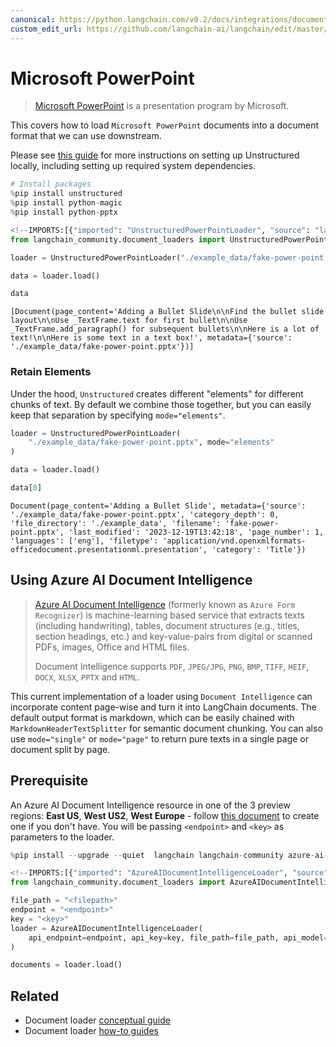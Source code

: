 ```yaml
---
canonical: https://python.langchain.com/v0.2/docs/integrations/document_loaders/microsoft_powerpoint/
custom_edit_url: https://github.com/langchain-ai/langchain/edit/master/docs/docs/integrations/document_loaders/microsoft_powerpoint.ipynb
---
```


# Microsoft PowerPoint

> [Microsoft PowerPoint](https://en.wikipedia.org/wiki/Microsoft_PowerPoint) is a presentation program by Microsoft.

This covers how to load `Microsoft PowerPoint` documents into a document format that we can use downstream.

Please see [this guide](/docs/integrations/providers/unstructured/) for more instructions on setting up Unstructured locally, including setting up required system dependencies.

```python
# Install packages
%pip install unstructured
%pip install python-magic
%pip install python-pptx
```

```python
<!--IMPORTS:[{"imported": "UnstructuredPowerPointLoader", "source": "langchain_community.document_loaders", "docs": "https://api.python.langchain.com/en/latest/document_loaders/langchain_community.document_loaders.powerpoint.UnstructuredPowerPointLoader.html", "title": "Microsoft PowerPoint"}]-->
from langchain_community.document_loaders import UnstructuredPowerPointLoader

loader = UnstructuredPowerPointLoader("./example_data/fake-power-point.pptx")

data = loader.load()

data
```

```output
[Document(page_content='Adding a Bullet Slide\n\nFind the bullet slide layout\n\nUse _TextFrame.text for first bullet\n\nUse _TextFrame.add_paragraph() for subsequent bullets\n\nHere is a lot of text!\n\nHere is some text in a text box!', metadata={'source': './example_data/fake-power-point.pptx'})]
```

### Retain Elements

Under the hood, `Unstructured` creates different "elements" for different chunks of text. By default we combine those together, but you can easily keep that separation by specifying `mode="elements"`.

```python
loader = UnstructuredPowerPointLoader(
    "./example_data/fake-power-point.pptx", mode="elements"
)

data = loader.load()

data[0]
```

```output
Document(page_content='Adding a Bullet Slide', metadata={'source': './example_data/fake-power-point.pptx', 'category_depth': 0, 'file_directory': './example_data', 'filename': 'fake-power-point.pptx', 'last_modified': '2023-12-19T13:42:18', 'page_number': 1, 'languages': ['eng'], 'filetype': 'application/vnd.openxmlformats-officedocument.presentationml.presentation', 'category': 'Title'})
```

## Using Azure AI Document Intelligence

> [Azure AI Document Intelligence](https://aka.ms/doc-intelligence) (formerly known as `Azure Form Recognizer`) is machine-learning
based service that extracts texts (including handwriting), tables, document structures (e.g., titles, section headings, etc.) and key-value-pairs from
digital or scanned PDFs, images, Office and HTML files.
> 
> Document Intelligence supports `PDF`, `JPEG/JPG`, `PNG`, `BMP`, `TIFF`, `HEIF`, `DOCX`, `XLSX`, `PPTX` and `HTML`.

This current implementation of a loader using `Document Intelligence` can incorporate content page-wise and turn it into LangChain documents. The default output format is markdown, which can be easily chained with `MarkdownHeaderTextSplitter` for semantic document chunking. You can also use `mode="single"` or `mode="page"` to return pure texts in a single page or document split by page.

## Prerequisite

An Azure AI Document Intelligence resource in one of the 3 preview regions: **East US**, **West US2**, **West Europe** - follow [this document](https://learn.microsoft.com/azure/ai-services/document-intelligence/create-document-intelligence-resource?view=doc-intel-4.0.0) to create one if you don't have. You will be passing `<endpoint>` and `<key>` as parameters to the loader.

```python
%pip install --upgrade --quiet  langchain langchain-community azure-ai-documentintelligence
```

```python
<!--IMPORTS:[{"imported": "AzureAIDocumentIntelligenceLoader", "source": "langchain_community.document_loaders", "docs": "https://api.python.langchain.com/en/latest/document_loaders/langchain_community.document_loaders.doc_intelligence.AzureAIDocumentIntelligenceLoader.html", "title": "Microsoft PowerPoint"}]-->
from langchain_community.document_loaders import AzureAIDocumentIntelligenceLoader

file_path = "<filepath>"
endpoint = "<endpoint>"
key = "<key>"
loader = AzureAIDocumentIntelligenceLoader(
    api_endpoint=endpoint, api_key=key, file_path=file_path, api_model="prebuilt-layout"
)

documents = loader.load()
```

## Related

- Document loader [conceptual guide](/docs/concepts/#document-loaders)
- Document loader [how-to guides](/docs/how_to/#document-loaders)